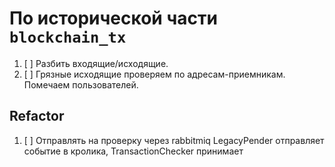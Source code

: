 # По исторической части `blockchain_tx`

1. [ ] Разбить входящие/исходящие.
2. [ ] Грязные исходящие проверяем по адресам-приемникам. Помечаем
   пользователей.


## Refactor

1. [ ] Отправлять на проверку через rabbitmiq LegacyPender отправляет событие в
   кролика, TransactionChecker принимает
